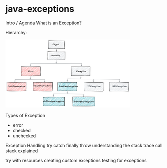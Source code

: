 # java-exceptions

Intro / Agenda
What is an Exception?


Hierarchy:

<img src="../docs/images/exception-hierarchy.png" width=400 alt="exception-hierarchy.png">


Types of Exception
- error
- checked
- unchecked


Exception Handling
try
catch
finally
throw
understanding the stack trace
call stack explained

try with resources
creating custom exceptions
testing for exceptions